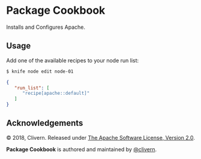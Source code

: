 Package Cookbook
================

Installs and Configures Apache.

Usage
-----

Add one of the available recipes to your node run list:

```bash
$ knife node edit node-01
```

```json
{
   "run_list": [
      "recipe[apache::default]"
   ]
}
```


Acknowledgements
----------------

© 2018, Clivern. Released under [The Apache Software License, Version 2.0](http://www.apache.org/licenses/LICENSE-2.0.txt).

**Package Cookbook** is authored and maintained by [@clivern](http://github.com/clivern).